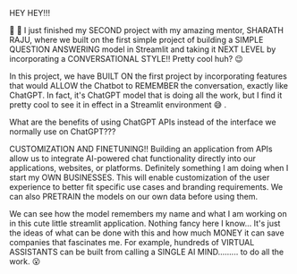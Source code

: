 HEY HEY!!!

🚀 🚀  I just finished my SECOND project with my amazing mentor, SHARATH RAJU, where we built on the first simple project of building a SIMPLE QUESTION ANSWERING model in Streamlit and taking it NEXT LEVEL by incorporating a CONVERSATIONAL STYLE!! Pretty cool huh? 😉 

In this project, we have BUILT ON the first project by incorporating features that would ALLOW the Chatbot to REMEMBER the conversation, exactly like ChatGPT. In fact, it's ChatGPT model that is doing all the work, but I find it pretty cool to see it in effect in a Streamlit environment 😅 . 

What are the benefits of using ChatGPT APIs instead of the interface we normally use on ChatGPT???

CUSTOMIZATION AND FINETUNING!! Building an application from APIs allow us to integrate AI-powered chat functionality directly into our applications, websites, or platforms. Definitely something I am doing when I start my OWN BUSINESSES. This will enable customization of the user experience to better fit specific use cases and branding requirements. We can also PRETRAIN the models on our own data before using them. 

We can see how the model remembers my name and what I am working on in this cute little streamlit application. Nothing fancy here I know... It's just the ideas of what can be done with this and how much MONEY it can save companies that fascinates me. For example, hundreds of VIRTUAL ASSISTANTS can be built from calling a SINGLE AI MIND......... to do all the work. 😮
